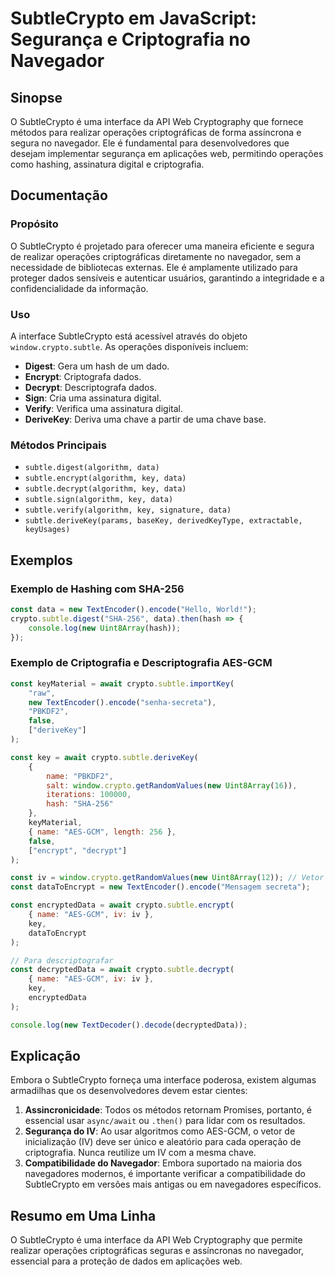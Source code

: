 <!--
Meta Description: # SubtleCrypto em JavaScript: Segurança e Criptografia no Navegador ## Sinopse O SubtleCrypto é uma interface da API Web Cryptography que fornece méto...
Meta Keywords: subtle, uma, para, crypto, subtlecrypto
-->

# SubtleCrypto em JavaScript: Segurança e Criptografia no Navegador

## Sinopse
O SubtleCrypto é uma interface da API Web Cryptography que fornece métodos para realizar operações criptográficas de forma assíncrona e segura no navegador. Ele é fundamental para desenvolvedores que desejam implementar segurança em aplicações web, permitindo operações como hashing, assinatura digital e criptografia.

## Documentação

### Propósito
O SubtleCrypto é projetado para oferecer uma maneira eficiente e segura de realizar operações criptográficas diretamente no navegador, sem a necessidade de bibliotecas externas. Ele é amplamente utilizado para proteger dados sensíveis e autenticar usuários, garantindo a integridade e a confidencialidade da informação.

### Uso
A interface SubtleCrypto está acessível através do objeto `window.crypto.subtle`. As operações disponíveis incluem:

- **Digest**: Gera um hash de um dado.
- **Encrypt**: Criptografa dados.
- **Decrypt**: Descriptografa dados.
- **Sign**: Cria uma assinatura digital.
- **Verify**: Verifica uma assinatura digital.
- **DeriveKey**: Deriva uma chave a partir de uma chave base.

### Métodos Principais
- `subtle.digest(algorithm, data)`
- `subtle.encrypt(algorithm, key, data)`
- `subtle.decrypt(algorithm, key, data)`
- `subtle.sign(algorithm, key, data)`
- `subtle.verify(algorithm, key, signature, data)`
- `subtle.deriveKey(params, baseKey, derivedKeyType, extractable, keyUsages)`

## Exemplos

### Exemplo de Hashing com SHA-256
```javascript
const data = new TextEncoder().encode("Hello, World!");
crypto.subtle.digest("SHA-256", data).then(hash => {
    console.log(new Uint8Array(hash));
});
```

### Exemplo de Criptografia e Descriptografia AES-GCM
```javascript
const keyMaterial = await crypto.subtle.importKey(
    "raw",
    new TextEncoder().encode("senha-secreta"),
    "PBKDF2",
    false,
    ["deriveKey"]
);

const key = await crypto.subtle.deriveKey(
    {
        name: "PBKDF2",
        salt: window.crypto.getRandomValues(new Uint8Array(16)),
        iterations: 100000,
        hash: "SHA-256"
    },
    keyMaterial,
    { name: "AES-GCM", length: 256 },
    false,
    ["encrypt", "decrypt"]
);

const iv = window.crypto.getRandomValues(new Uint8Array(12)); // Vetor de inicialização
const dataToEncrypt = new TextEncoder().encode("Mensagem secreta");

const encryptedData = await crypto.subtle.encrypt(
    { name: "AES-GCM", iv: iv },
    key,
    dataToEncrypt
);

// Para descriptografar
const decryptedData = await crypto.subtle.decrypt(
    { name: "AES-GCM", iv: iv },
    key,
    encryptedData
);

console.log(new TextDecoder().decode(decryptedData));
```

## Explicação
Embora o SubtleCrypto forneça uma interface poderosa, existem algumas armadilhas que os desenvolvedores devem estar cientes:

1. **Assincronicidade**: Todos os métodos retornam Promises, portanto, é essencial usar `async/await` ou `.then()` para lidar com os resultados.
2. **Segurança do IV**: Ao usar algoritmos como AES-GCM, o vetor de inicialização (IV) deve ser único e aleatório para cada operação de criptografia. Nunca reutilize um IV com a mesma chave.
3. **Compatibilidade do Navegador**: Embora suportado na maioria dos navegadores modernos, é importante verificar a compatibilidade do SubtleCrypto em versões mais antigas ou em navegadores específicos.

## Resumo em Uma Linha
O SubtleCrypto é uma interface da API Web Cryptography que permite realizar operações criptográficas seguras e assíncronas no navegador, essencial para a proteção de dados em aplicações web.